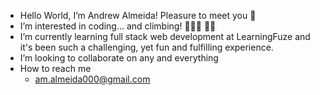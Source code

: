 - Hello World, I’m Andrew Almeida! Pleasure to meet you 💫
- I’m interested in coding... and climbing! 👨🏼‍💻 🧗🏽
- I’m currently learning full stack web development at LearningFuze and it's been such a challenging, yet fun   and fulfilling experience.
- I’m looking to collaborate on any and everything
- How to reach me 
  - am.almeida000@gmail.com

<!---
Andrew-M-A/Andrew-M-A is a ✨ special ✨ repository because its `README.md` (this file) appears on your GitHub profile.
You can click the Preview link to take a look at your changes.
--->
